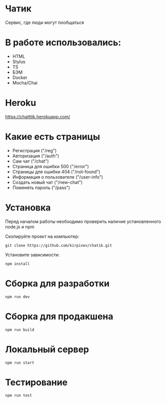 # Чатик

Сервис, где люди могут пообщаться

# В работе использовались:

- HTML
- Stylus
- TS
- БЭМ
- Docker
- Mocha/Chai

# Heroku

https://chatttik.herokuapp.com/

# Какие есть страницы

- Регистрация ("/reg")
- Авторизация ("/auth")
- Сам чат ("/chat")
- Страница для ошибки 500 ("/error")
- Страницы для ошибки 404 ("/not-found")
- Информация о пользователе ("/user-info")
- Создать новый чат ("/new-chat")
- Поменять пароль ("/pass")

# Установка

Перед началом работы необходимо проверить наличие установленного node.js и npm

Скопируйте проект на компьютер:

```
git clone https://github.com/kirpinev/chatik.git
```

Установите зависимости:

```
npm install
```

# Сборка для разработки

```
npm run dev
```

# Сборка для продакшена

```
npm run build
```

# Локальный сервер

```
npm run start
```

# Тестирование

```
npm run test
```
